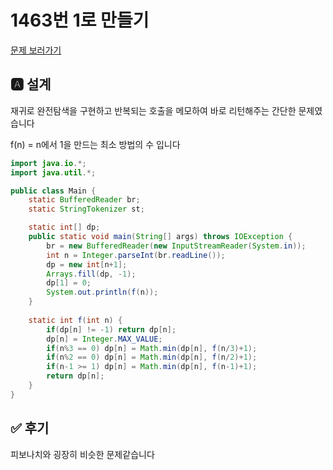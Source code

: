 # 1463번 1로 만들기
[문제 보러가기](https://www.acmicpc.net/problem/1463)

## 🅰 설계
재귀로 완전탐색을 구현하고 반복되는 호출을 메모하여 바로 리턴해주는 간단한 문제였습니다  

f(n) = n에서 1을 만드는 최소 방법의 수 입니다  
```java
import java.io.*;
import java.util.*;

public class Main {
	static BufferedReader br;
	static StringTokenizer st;

	static int[] dp;
	public static void main(String[] args) throws IOException {
		br = new BufferedReader(new InputStreamReader(System.in));
		int n = Integer.parseInt(br.readLine());
		dp = new int[n+1];
		Arrays.fill(dp, -1);
		dp[1] = 0;
		System.out.println(f(n));
	}
	
	static int f(int n) {
		if(dp[n] != -1) return dp[n];
		dp[n] = Integer.MAX_VALUE;
		if(n%3 == 0) dp[n] = Math.min(dp[n], f(n/3)+1);
		if(n%2 == 0) dp[n] = Math.min(dp[n], f(n/2)+1);
		if(n-1 >= 1) dp[n] = Math.min(dp[n], f(n-1)+1);
		return dp[n];
	}
}
```

## ✅ 후기
피보나치와 굉장히 비슷한 문제같습니다 